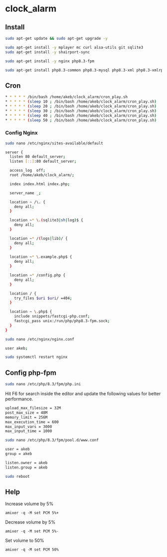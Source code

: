 # clock_alarm

## Install

```bash
sudo apt-get update && sudo apt-get upgrade -y

sudo apt-get install -y mplayer mc curl alsa-utils git sqlite3
sudo apt-get install -y shairport-sync

sudo apt-get install -y nginx php8.3-fpm

sudo apt-get install php8.3-common php8.3-mysql php8.3-xml php8.3-xmlrpc php8.3-curl php8.3-gd php8.3-imagick php8.3-cli php8.3-dev php8.3-imap php8.3-mbstring php8.3-opcache php8.3-soap php8.3-zip php8.3-intl php8.3-sqlite php8.3-mcrypt -y
```

## Cron

```bash
* * * * * /bin/bash /home/akeb/clock_alarm/cron_play.sh
* * * * * (sleep 10 ; /bin/bash /home/akeb/clock_alarm/cron_play.sh)
* * * * * (sleep 20 ; /bin/bash /home/akeb/clock_alarm/cron_play.sh)
* * * * * (sleep 30 ; /bin/bash /home/akeb/clock_alarm/cron_play.sh)
* * * * * (sleep 40 ; /bin/bash /home/akeb/clock_alarm/cron_play.sh)
* * * * * (sleep 50 ; /bin/bash /home/akeb/clock_alarm/cron_play.sh)
```

### Config Nginx

```bash
sudo nano /etc/nginx/sites-available/default
```

```bash
server {
  listen 80 default_server;
  listen [::]:80 default_server;

  access_log  off;
  root /home/akeb/clock_alarm/;

  index index.html index.php;

  server_name _;

  location ~ /\. {
    deny all;
  }

  location ~* \.(sqlite3|sh|log)$ {
    deny all;
  }

  location ~* /(logs|lib)/ {
    deny all;
  }
  
  location ~* \.example.php$ {
    deny all;
  }

  location ~* /config.php {
    deny all;
  }

  location / {
    try_files $uri $uri/ =404;
  }

  location ~ \.php$ {
    include snippets/fastcgi-php.conf;
    fastcgi_pass unix:/run/php/php8.3-fpm.sock;
  }
}
```

```bash
sudo nano /etc/nginx/nginx.conf
```

```bash
user akeb;
```

```bash
sudo systemctl restart nginx
```

## Config php-fpm

```bash
sudo nano /etc/php/8.3/fpm/php.ini
```

Hit F6 for search inside the editor and update the following values for better performance.

```bash
upload_max_filesize = 32M 
post_max_size = 48M 
memory_limit = 256M 
max_execution_time = 600 
max_input_vars = 3000 
max_input_time = 1000
```

```bash
sudo nano /etc/php/8.3/fpm/pool.d/www.conf
```

```bash
user = akeb
group = akeb

listen.owner = akeb
listen.group = akeb
```

```bash
sudo reboot
```

## Help

Increase volume by 5%

```amixer -q -M set PCM 5%+```

Decrease volume by 5%

```amixer -q -M set PCM 5%-```

Set volume to 50%

```amixer -q -M set PCM 50%```
